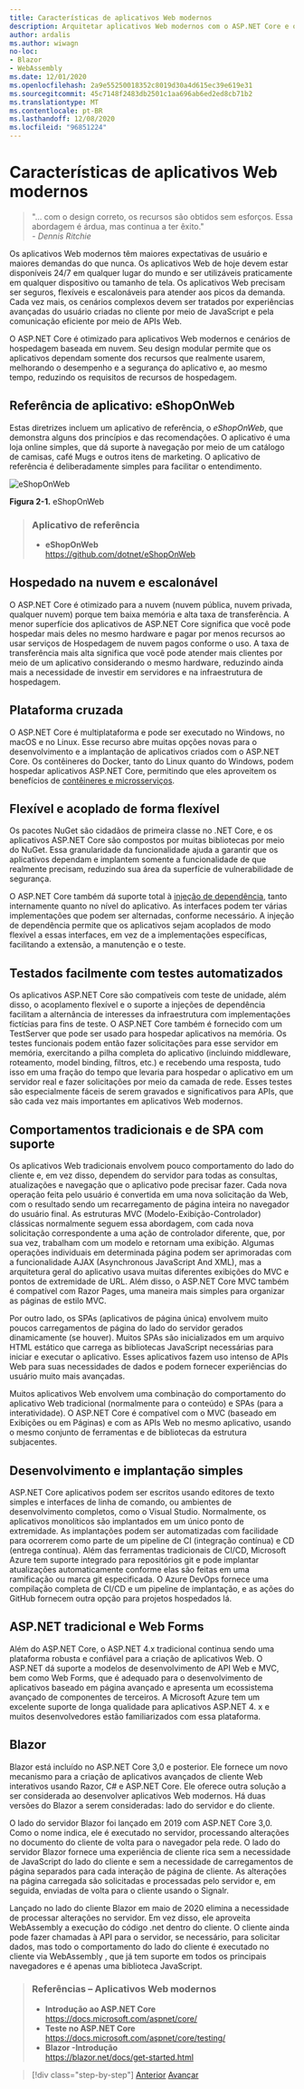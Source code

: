 ```yaml
---
title: Características de aplicativos Web modernos
description: Arquitetar aplicativos Web modernos com o ASP.NET Core e o Azure | Características de aplicativos Web modernos
author: ardalis
ms.author: wiwagn
no-loc:
- Blazor
- WebAssembly
ms.date: 12/01/2020
ms.openlocfilehash: 2a9e55250018352c8019d30a4d615ec39e619e31
ms.sourcegitcommit: 45c7148f2483db2501c1aa696ab6ed2ed8cb71b2
ms.translationtype: MT
ms.contentlocale: pt-BR
ms.lasthandoff: 12/08/2020
ms.locfileid: "96851224"
---
```

# <a name="characteristics-of-modern-web-applications"></a>Características de aplicativos Web modernos

> "… com o design correto, os recursos são obtidos sem esforços. Essa abordagem é árdua, mas continua a ter êxito."  
> _\- Dennis Ritchie_

Os aplicativos Web modernos têm maiores expectativas de usuário e maiores demandas do que nunca. Os aplicativos Web de hoje devem estar disponíveis 24/7 em qualquer lugar do mundo e ser utilizáveis praticamente em qualquer dispositivo ou tamanho de tela. Os aplicativos Web precisam ser seguros, flexíveis e escalonáveis para atender aos picos da demanda. Cada vez mais, os cenários complexos devem ser tratados por experiências avançadas do usuário criadas no cliente por meio de JavaScript e pela comunicação eficiente por meio de APIs Web.

O ASP.NET Core é otimizado para aplicativos Web modernos e cenários de hospedagem baseada em nuvem. Seu design modular permite que os aplicativos dependam somente dos recursos que realmente usarem, melhorando o desempenho e a segurança do aplicativo e, ao mesmo tempo, reduzindo os requisitos de recursos de hospedagem.

## <a name="reference-application-eshoponweb"></a>Referência de aplicativo: eShopOnWeb

Estas diretrizes incluem um aplicativo de referência, o _eShopOnWeb_, que demonstra alguns dos princípios e das recomendações. O aplicativo é uma loja online simples, que dá suporte à navegação por meio de um catálogo de camisas, café Mugs e outros itens de marketing. O aplicativo de referência é deliberadamente simples para facilitar o entendimento.

![eShopOnWeb](./media/image2-1.png)

**Figura 2-1.** eShopOnWeb

> ### <a name="reference-application"></a>Aplicativo de referência
>
> - **eShopOnWeb**  
>   <https://github.com/dotnet/eShopOnWeb>

## <a name="cloud-hosted-and-scalable"></a>Hospedado na nuvem e escalonável

O ASP.NET Core é otimizado para a nuvem (nuvem pública, nuvem privada, qualquer nuvem) porque tem baixa memória e alta taxa de transferência. A menor superfície dos aplicativos de ASP.NET Core significa que você pode hospedar mais deles no mesmo hardware e pagar por menos recursos ao usar serviços de Hospedagem de nuvem pagos conforme o uso. A taxa de transferência mais alta significa que você pode atender mais clientes por meio de um aplicativo considerando o mesmo hardware, reduzindo ainda mais a necessidade de investir em servidores e na infraestrutura de hospedagem.

## <a name="cross-platform"></a>Plataforma cruzada

O ASP.NET Core é multiplataforma e pode ser executado no Windows, no macOS e no Linux. Esse recurso abre muitas opções novas para o desenvolvimento e a implantação de aplicativos criados com o ASP.NET Core. Os contêineres do Docker, tanto do Linux quanto do Windows, podem hospedar aplicativos ASP.NET Core, permitindo que eles aproveitem os benefícios de [contêineres e microsserviços](../microservices/index.md).

## <a name="modular-and-loosely-coupled"></a>Flexível e acoplado de forma flexível

Os pacotes NuGet são cidadãos de primeira classe no .NET Core, e os aplicativos ASP.NET Core são compostos por muitas bibliotecas por meio do NuGet. Essa granularidade da funcionalidade ajuda a garantir que os aplicativos dependam e implantem somente a funcionalidade de que realmente precisam, reduzindo sua área da superfície de vulnerabilidade de segurança.

O ASP.NET Core também dá suporte total à [injeção de dependência](https://deviq.com/dependency-injection/), tanto internamente quanto no nível do aplicativo. As interfaces podem ter várias implementações que podem ser alternadas, conforme necessário. A injeção de dependência permite que os aplicativos sejam acoplados de modo flexível a essas interfaces, em vez de a implementações específicas, facilitando a extensão, a manutenção e o teste.

## <a name="easily-tested-with-automated-tests"></a>Testados facilmente com testes automatizados

Os aplicativos ASP.NET Core são compatíveis com teste de unidade, além disso, o acoplamento flexível e o suporte a injeções de dependência facilitam a alternância de interesses da infraestrutura com implementações fictícias para fins de teste. O ASP.NET Core também é fornecido com um TestServer que pode ser usado para hospedar aplicativos na memória. Os testes funcionais podem então fazer solicitações para esse servidor em memória, exercitando a pilha completa do aplicativo (incluindo middleware, roteamento, model binding, filtros, etc.) e recebendo uma resposta, tudo isso em uma fração do tempo que levaria para hospedar o aplicativo em um servidor real e fazer solicitações por meio da camada de rede. Esses testes são especialmente fáceis de serem gravados e significativos para APIs, que são cada vez mais importantes em aplicativos Web modernos.

## <a name="traditional-and-spa-behaviors-supported"></a>Comportamentos tradicionais e de SPA com suporte

Os aplicativos Web tradicionais envolvem pouco comportamento do lado do cliente e, em vez disso, dependem do servidor para todas as consultas, atualizações e navegação que o aplicativo pode precisar fazer. Cada nova operação feita pelo usuário é convertida em uma nova solicitação da Web, com o resultado sendo um recarregamento de página inteira no navegador do usuário final. As estruturas MVC (Modelo-Exibição-Controlador) clássicas normalmente seguem essa abordagem, com cada nova solicitação correspondente a uma ação de controlador diferente, que, por sua vez, trabalham com um modelo e retornam uma exibição. Algumas operações individuais em determinada página podem ser aprimoradas com a funcionalidade AJAX (Asynchronous JavaScript And XML), mas a arquitetura geral do aplicativo usava muitas diferentes exibições do MVC e pontos de extremidade de URL. Além disso, o ASP.NET Core MVC também é compatível com Razor Pages, uma maneira mais simples para organizar as páginas de estilo MVC.

Por outro lado, os SPAs (aplicativos de página única) envolvem muito poucos carregamentos de página do lado do servidor gerados dinamicamente (se houver). Muitos SPAs são inicializados em um arquivo HTML estático que carrega as bibliotecas JavaScript necessárias para iniciar e executar o aplicativo. Esses aplicativos fazem uso intenso de APIs Web para suas necessidades de dados e podem fornecer experiências do usuário muito mais avançadas.

Muitos aplicativos Web envolvem uma combinação do comportamento do aplicativo Web tradicional (normalmente para o conteúdo) e SPAs (para a interatividade). O ASP.NET Core é compatível com o MVC (baseado em Exibições ou em Páginas) e com as APIs Web no mesmo aplicativo, usando o mesmo conjunto de ferramentas e de bibliotecas da estrutura subjacentes.

## <a name="simple-development-and-deployment"></a>Desenvolvimento e implantação simples

ASP.NET Core aplicativos podem ser escritos usando editores de texto simples e interfaces de linha de comando, ou ambientes de desenvolvimento completos, como o Visual Studio. Normalmente, os aplicativos monolíticos são implantados em um único ponto de extremidade. As implantações podem ser automatizadas com facilidade para ocorrerem como parte de um pipeline de CI (integração contínua) e CD (entrega contínua). Além das ferramentas tradicionais de CI/CD, Microsoft Azure tem suporte integrado para repositórios git e pode implantar atualizações automaticamente conforme elas são feitas em uma ramificação ou marca git especificada. O Azure DevOps fornece uma compilação completa de CI/CD e um pipeline de implantação, e as ações do GitHub fornecem outra opção para projetos hospedados lá.

## <a name="traditional-aspnet-and-web-forms"></a>ASP.NET tradicional e Web Forms

Além do ASP.NET Core, o ASP.NET 4.x tradicional continua sendo uma plataforma robusta e confiável para a criação de aplicativos Web. O ASP.NET dá suporte a modelos de desenvolvimento de API Web e MVC, bem como Web Forms, que é adequado para o desenvolvimento de aplicativos baseado em página avançado e apresenta um ecossistema avançado de componentes de terceiros. A Microsoft Azure tem um excelente suporte de longa qualidade para aplicativos ASP.NET 4. x e muitos desenvolvedores estão familiarizados com essa plataforma.

## Blazor

Blazor está incluído no ASP.NET Core 3,0 e posterior. Ele fornece um novo mecanismo para a criação de aplicativos avançados de cliente Web interativos usando Razor, C# e ASP.NET Core. Ele oferece outra solução a ser considerada ao desenvolver aplicativos Web modernos. Há duas versões do Blazor a serem consideradas: lado do servidor e do cliente.

O lado do servidor Blazor foi lançado em 2019 com ASP.NET Core 3,0. Como o nome indica, ele é executado no servidor, processando alterações no documento do cliente de volta para o navegador pela rede. O lado do servidor Blazor fornece uma experiência de cliente rica sem a necessidade de JavaScript do lado do cliente e sem a necessidade de carregamentos de página separados para cada interação de página de cliente. As alterações na página carregada são solicitadas e processadas pelo servidor e, em seguida, enviadas de volta para o cliente usando o Signalr.

Lançado no lado do cliente Blazor em maio de 2020 elimina a necessidade de processar alterações no servidor. Em vez disso, ele aproveita WebAssembly a execução do código .net dentro do cliente. O cliente ainda pode fazer chamadas à API para o servidor, se necessário, para solicitar dados, mas todo o comportamento do lado do cliente é executado no cliente via WebAssembly , que já tem suporte em todos os principais navegadores e é apenas uma biblioteca JavaScript.

> ### <a name="references--modern-web-applications"></a>Referências – Aplicativos Web modernos
>
> - **Introdução ao ASP.NET Core**  
>   <https://docs.microsoft.com/aspnet/core/>
> - **Teste no ASP.NET Core**  
>   <https://docs.microsoft.com/aspnet/core/testing/>
> - **Blazor -Introdução**  
>   <https://blazor.net/docs/get-started.html>

>[!div class="step-by-step"]
>[Anterior](index.md) 
> [Avançar](choose-between-traditional-web-and-single-page-apps.md)
